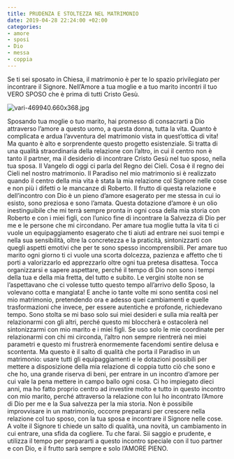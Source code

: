 ```yaml
---
title: PRUDENZA E STOLTEZZA NEL MATRIMONIO
date: 2019-04-28 22:24:00 +02:00
categories:
- amore
- sposi
- Dio
- messa
- coppia
---
```


Se ti sei sposato in Chiesa, il matrimonio è per te lo spazio privilegiato per incontrare il Signore. Nell’Amore a tua moglie e a tuo marito incontri il tuo VERO SPOSO che è prima di tutti Cristo Gesù. 

![vari-469940.660x368.jpg](/uploads/vari-469940.660x368.jpg)

Sposando tua moglie o tuo marito, hai promesso di consacrarti a Dio attraverso l’amore a questo uomo, a questa donna, tutta la vita.  Quanto è complicata e ardua l’avventura del matrimonio vista in quest’ottica di vita! Ma quanto è alto e sorprendente questo progetto esistenziale. Si tratta di una qualità straordinaria della relazione con l’altro, in cui il centro non è tanto il partner, ma il desiderio di incontrare Cristo Gesù nel tuo sposo, nella tua sposa. 
Il Vangelo di oggi ci parla del Regno dei Cieli. Cosa è il regno dei Cieli nel nostro matrimonio. 
Il Paradiso nel mio matrimonio si è realizzato quando il centro della mia vita è stata la mia relazione col Signore nelle cose e non più i difetti o le mancanze di Roberto. Il frutto di questa relazione e dell’incontro con Dio è un pieno d’amore esagerato per me stessa in cui io esisto, sono preziosa e sono l’amata. Questa dotazione d’amore è un olio inestinguibile che mi terrà sempre pronta in ogni cosa della mia storia con Roberto e con i miei figli, con l’unico fine di incontrare la Salvezza di Dio per me e le persone che mi circondano. Per amare tua moglie tutta la vita ti ci vuole un equipaggiamento esagerato che ti aiuti ad entrare nei suoi tempi e nella sua sensibilità, oltre la concretezza e la praticità, sintonizzarti con quegli aspetti emotivi che per te sono spesso incomprensibili. Per amare tuo marito ogni giorno ti ci vuole una scorta dolcezza, pazienza e affetto che ti porti a valorizzarlo ed apprezzarlo oltre ogni tua pretesa disattesa. Tocca organizzarsi e sapere aspettare, perché il tempo di Dio non sono i tempi della tua e della mia fretta, del tutto e subito. Le vergini stolte non se l’aspettavano che ci volesse tutto questo tempo all’arrivo dello Sposo, la volevano cotta e mangiata! E anche io tante volte mi sono sentita così nel mio matrimonio, pretendendo ora e adesso quei cambiamenti e quelle trasformazioni che invece, per essere autentiche e profonde, richiedevano tempo. Sono stolta se mi baso solo sui miei desideri e sulla mia realtà per relazionarmi con gli altri, perché questo mi bloccherà e ostacolerà
 nel sintonizzarmi con mio marito e i miei figli. Se uso solo le mie coordinate per relazionarmi con chi mi circonda, l’altro non sempre rientrerà nei miei parametri e questo mi frustrerà enormemente facendomi sentire delusa e scontenta. Ma questo è il salto di qualità che porta il Paradiso in un matrimonio: usare tutti gli equipaggiamenti e le dotazioni possibili per mettere a disposizione della mia relazione di coppia tutto ciò che sono e che ho, una grande riserva di beni, per entrare in un incontro d’amore per cui vale la pena mettere in campo ballo ogni cosa. Ci ho impiegato dieci anni, ma ho fatto proprio centro ad investire molto e tutto in questo incontro con mio marito, perché attraverso la relazione con lui ho incontrato l’Amore di Dio per me e la Sua salvezza per la mia storia. Non è possibile improvvisare in un matrimonio, occorre prepararsi per crescere nella relazione col tuo sposo, con la tua sposa e incontrare il Signore nelle cose. 
A volte il Signore ti chiede un salto di qualità, una novità, un cambiamento in cui entrare, una sfida da cogliere. Tu che farai. Sii saggio e prudente, e utilizza il tempo per prepararti a questo incontro speciale con il tuo partner e con Dio, e il frutto sarà sempre e solo l’AMORE PIENO.
